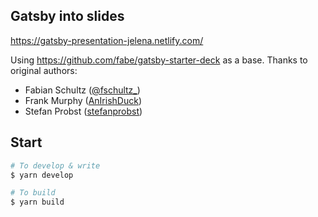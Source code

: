 ## Gatsby into slides

https://gatsby-presentation-jelena.netlify.com/

Using https://github.com/fabe/gatsby-starter-deck as a base.
Thanks to original authors:
- Fabian Schultz ([@fschultz\_](https://twitter.com/fschultz_))
- Frank Murphy ([AnIrishDuck](https://github.com/AnIrishDuck))
- Stefan Probst ([stefanprobst](https://github.com/stefanprobst))


## Start

```bash
# To develop & write
$ yarn develop

# To build
$ yarn build
```
